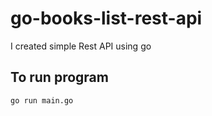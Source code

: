 # go-books-list-rest-api
I created simple Rest API using go

## To run program

``` bash
go run main.go
```
